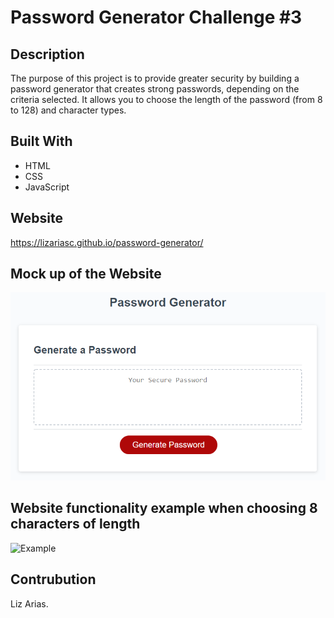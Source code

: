 # Password Generator Challenge #3

## Description
The purpose of this project is to provide greater security by building a password generator that creates strong passwords, depending on the criteria selected. It allows you to choose the length of the password (from 8 to 128) and character types. 

## Built With
- HTML
- CSS
- JavaScript

## Website
https://lizariasc.github.io/password-generator/

## Mock up of the Website
![Mock up](./Develop/assets/images/demo.png "Mock up")

## Website functionality example when choosing 8 characters of length 
![Example](./Develop/asset/images/example.png "Example") 

## Contrubution
Liz Arias.
